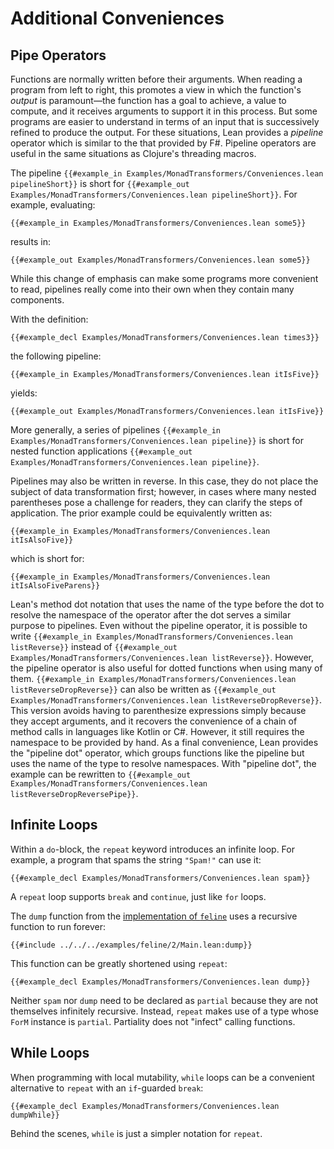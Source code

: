 # Additional Conveniences

## Pipe Operators

Functions are normally written before their arguments.
When reading a program from left to right, this promotes a view in which the function's _output_ is paramount—the function has a goal to achieve, a value to compute, and it receives arguments to support it in this process.
But some programs are easier to understand in terms of an input that is successively refined to produce the output.
For these situations, Lean provides a _pipeline_ operator which is similar to the that provided by F#.
Pipeline operators are useful in the same situations as Clojure's threading macros.

The pipeline `{{#example_in Examples/MonadTransformers/Conveniences.lean pipelineShort}}` is short for `{{#example_out Examples/MonadTransformers/Conveniences.lean pipelineShort}}`.
For example, evaluating:
```lean
{{#example_in Examples/MonadTransformers/Conveniences.lean some5}}
```
results in:
```output info
{{#example_out Examples/MonadTransformers/Conveniences.lean some5}}
```
While this change of emphasis can make some programs more convenient to read, pipelines really come into their own when they contain many components.

With the definition:
```lean
{{#example_decl Examples/MonadTransformers/Conveniences.lean times3}}
```
the following pipeline:
```lean
{{#example_in Examples/MonadTransformers/Conveniences.lean itIsFive}}
```
yields:
```output info
{{#example_out Examples/MonadTransformers/Conveniences.lean itIsFive}}
```
More generally, a series of pipelines `{{#example_in Examples/MonadTransformers/Conveniences.lean pipeline}}` is short for nested function applications `{{#example_out Examples/MonadTransformers/Conveniences.lean pipeline}}`.

Pipelines may also be written in reverse.
In this case, they do not place the subject of data transformation first; however, in cases where many nested parentheses pose a challenge for readers, they can clarify the steps of application.
The prior example could be equivalently written as:
```lean
{{#example_in Examples/MonadTransformers/Conveniences.lean itIsAlsoFive}}
```
which is short for:
```lean
{{#example_in Examples/MonadTransformers/Conveniences.lean itIsAlsoFiveParens}}
```

Lean's method dot notation that uses the name of the type before the dot to resolve the namespace of the operator after the dot serves a similar purpose to pipelines.
Even without the pipeline operator, it is possible to write `{{#example_in Examples/MonadTransformers/Conveniences.lean listReverse}}` instead of `{{#example_out Examples/MonadTransformers/Conveniences.lean listReverse}}`.
However, the pipeline operator is also useful for dotted functions when using many of them.
`{{#example_in Examples/MonadTransformers/Conveniences.lean listReverseDropReverse}}` can also be written as `{{#example_out Examples/MonadTransformers/Conveniences.lean listReverseDropReverse}}`.
This version avoids having to parenthesize expressions simply because they accept arguments, and it recovers the convenience of a chain of method calls in languages like Kotlin or C#.
However, it still requires the namespace to be provided by hand.
As a final convenience, Lean provides the "pipeline dot" operator, which groups functions like the pipeline but uses the name of the type to resolve namespaces.
With "pipeline dot", the example can be rewritten to `{{#example_out Examples/MonadTransformers/Conveniences.lean listReverseDropReversePipe}}`.

## Infinite Loops

Within a `do`-block, the `repeat` keyword introduces an infinite loop.
For example, a program that spams the string `"Spam!"` can use it:
```lean
{{#example_decl Examples/MonadTransformers/Conveniences.lean spam}}
```
A `repeat` loop supports `break` and `continue`, just like `for` loops.

The `dump` function from the [implementation of `feline`](../hello-world/cat.md#streams) uses a recursive function to run forever:
```lean
{{#include ../../../examples/feline/2/Main.lean:dump}}
```
This function can be greatly shortened using `repeat`:
```lean
{{#example_decl Examples/MonadTransformers/Conveniences.lean dump}}
```

Neither `spam` nor `dump` need to be declared as `partial` because they are not themselves infinitely recursive.
Instead, `repeat` makes use of a type whose `ForM` instance is `partial`.
Partiality does not "infect" calling functions.

## While Loops

When programming with local mutability, `while` loops can be a convenient alternative to `repeat` with an `if`-guarded `break`:
```lean
{{#example_decl Examples/MonadTransformers/Conveniences.lean dumpWhile}}
```
Behind the scenes, `while` is just a simpler notation for `repeat`.

